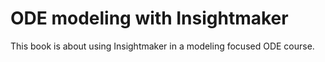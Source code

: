 # ODE modeling with Insightmaker

This book is about using Insightmaker in a modeling focused ODE course.